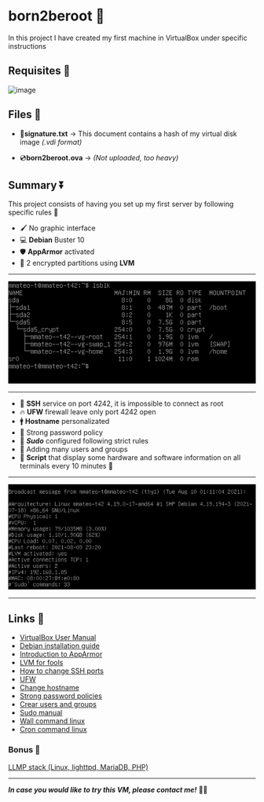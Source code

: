 # born2beroot 👶

In this project I have created my first machine in VirtualBox under specific instructions

## Requisites 📑

![image](https://user-images.githubusercontent.com/52896719/128854847-b51e2052-17cb-40ff-ba7a-7355eb441fca.png)

## Files 📁
- 📝**signature.txt** -> This document contains a hash of my virtual disk image *(.vdi format)*

- 💿**born2beroot.ova** -> *(Not uploaded, too heavy)*

## Summary ⏬

This project consists of having you set up my first server by following specific rules 🔽

- 🖌️ No graphic interface 
- 💻 **Debian** Buster 10 
- 🛡️ **AppArmor** activated
- 🔐 2 encrypted partitions using **LVM**
___
![Console Snapshot](snapshots/vbox_snap1)
___
- 🔏 **SSH** service on port 4242, it is impossible to connect as root
- 🔥 **UFW** firewall leave only port 4242 open
- 🚹 **Hostname** personalizated
- 🛑 Strong password policy
- 🦸 ***Sudo*** configured following strict rules
- 👫 Adding many users and groups
- 📄 **Script** that display some hardware and software information on all terminals every 10 minutes 🔽
___
![Script](snapshots/vbox_snap2.png)
___
## Links 🔗
- [VirtualBox User Manual](https://www.virtualbox.org/manual/UserManual.html)
- [Debian installation guide](https://www.debian.org/releases/jessie/i386/index.html.es)
- [Introduction to AppArmor](https://debian-handbook.info/browse/es-ES/stable/sect.apparmor.html)
- [LVM for fools](https://blog.inittab.org/administracion-sistemas/lvm-para-torpes-i/)
- [How to change SSH ports](https://www.cyberciti.biz/faq/howto-change-ssh-port-on-linux-or-unix-server/)
- [UFW](https://www.swhosting.com/es/comunidad/manual/que-es-el-firewall-ufw-y-como-configurarlo-en-linux)
- [Change hostname](https://www.cyberciti.biz/faq/how-to-change-hostname-on-debian-10-linux/)
- [Strong password policies](https://ostechnix.com/force-users-use-strong-passwords-debian-ubuntu/)
- [Crear users and groups](https://www.techrepublic.com/article/how-to-create-users-and-groups-in-linux-from-the-command-line/)
- [Sudo manual](https://www.linuxtotal.com.mx/index.php?cont=info_admon_014)
- [Wall command linux](https://linuxize.com/post/wall-command-in-linux/)
- [Cron command linux](https://www.redeszone.net/2017/01/09/utilizar-cron-crontab-linux-programar-tareas/)

### Bonus 🎀
[LLMP stack (Linux, lighttpd, MariaDB, PHP)](https://www.osradar.com/install-wordpress-with-lighttpd-debian-10/)

___

***In case you would like to try this VM, please contact me!*** 🙆‍♂️

